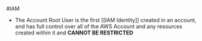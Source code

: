 #IAM 

- The Account Root User is the first [[IAM Identity]] created in an account, and has full control over all of the AWS Account and any resources created within it and **CANNOT BE RESTRICTED**